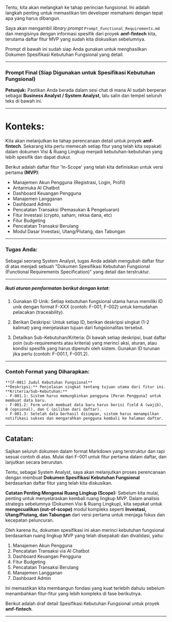 Tentu, kita akan melangkah ke tahap perincian fungsional. Ini adalah langkah penting untuk memastikan tim developer memahami dengan tepat apa yang harus dibangun.

Saya akan mengambil *library prompt* `Prompt_Functional_Requirements.md` dan mengisinya dengan informasi spesifik dari proyek **amf-fintech** kita, terutama daftar fitur MVP yang sudah kita diskusikan sebelumnya.

Prompt di bawah ini sudah siap Anda gunakan untuk menghasilkan Dokumen Spesifikasi Kebutuhan Fungsional yang detail.

-----

### **Prompt Final (Siap Digunakan untuk Spesifikasi Kebutuhan Fungsional)**

**Petunjuk:** Pastikan Anda berada dalam sesi chat di mana AI sudah berperan sebagai **Business Analyst / System Analyst**, lalu salin dan tempel seluruh teks di bawah ini.

-----

# Konteks:

Kita akan melanjutkan ke tahap perencanaan detail untuk proyek **amf-fintech**. Sekarang kita perlu memecah setiap fitur yang telah kita sepakati dalam dokumen Visi & Ruang Lingkup menjadi kebutuhan-kebutuhan yang lebih spesifik dan dapat diukur.

Berikut adalah daftar fitur 'In-Scope' yang telah kita definisikan untuk versi pertama **(MVP)**:

  * Manajemen Akun Pengguna (Registrasi, Login, Profil)
  * Antarmuka AI Chatbot
  * Dashboard Keuangan Pengguna
  * Manajemen Langganan
  * Dashboard Admin
  * Pencatatan Transaksi (Pemasukan & Pengeluaran)
  * Fitur Investasi (crypto, saham, reksa dana, etc)
  * Fitur Budgeting
  * Pencatatan Transaksi Berulang
  * Modul Dasar Investasi, Utang/Piutang, dan Tabungan

-----

### Tugas Anda:

Sebagai seorang System Analyst, tugas Anda adalah mengubah daftar fitur di atas menjadi sebuah "Dokumen Spesifikasi Kebutuhan Fungsional (Functional Requirements Specification)" yang detail dan terstruktur.

-----

##### Ikuti aturan pemformatan berikut dengan ketat:

1.  Gunakan ID Unik: Setiap kebutuhan fungsional utama harus memiliki ID unik dengan format F-XXX (contoh: F-001, F-002) untuk kemudahan pelacakan (traceability).

2.  Berikan Deskripsi: Untuk setiap ID, berikan deskripsi singkat (1-2 kalimat) yang menjelaskan tujuan dari fungsionalitas tersebut.

3.  Detailkan Sub-Kebutuhan/Kriteria: Di bawah setiap deskripsi, buat daftar poin (sub-requirements atau kriteria) yang merinci aksi, aturan, atau kondisi spesifik yang harus dipenuhi oleh sistem. Gunakan ID turunan jika perlu (contoh: F-001.1, F-001.2).

-----

### Contoh Format yang Diharapkan:

```
**[F-001] Judul Kebutuhan Fungsional**
**Deskripsi:** Penjelasan singkat tentang tujuan utama dari fitur ini.
**Kriteria/Sub-Kebutuhan:**
- F-001.1: Sistem harus memungkinkan pengguna [Peran Pengguna] untuk membuat data baru.
- F-001.2: Form untuk membuat data baru harus berisi field A (wajib), B (opsional), dan C (pilihan dari daftar).
- F-001.3: Setelah data berhasil disimpan, sistem harus menampilkan notifikasi sukses dan mengarahkan pengguna kembali ke halaman daftar.
```

-----

## Catatan:

Sajikan seluruh dokumen dalam format Markdown yang terstruktur dan rapi sesuai contoh di atas. Mulai dari F-001 untuk fitur pertama dalam daftar, dan lanjutkan secara berurutan.




















Tentu, sebagai System Analyst, saya akan melanjutkan proses perencanaan dengan membuat **Dokumen Spesifikasi Kebutuhan Fungsional** berdasarkan daftar fitur yang telah kita diskusikan.

**Catatan Penting Mengenai Ruang Lingkup (Scope):**
Sebelum kita mulai, penting untuk menyelaraskan kembali ruang lingkup MVP. Dalam analisis strategis sebelumnya (Dokumen Visi & Ruang Lingkup), kita sepakat untuk **mengecualikan (out-of-scope)** modul kompleks seperti **Investasi, Utang/Piutang, dan Tabungan** dari versi pertama untuk menjaga fokus dan kecepatan peluncuran.

Oleh karena itu, dokumen spesifikasi ini akan merinci kebutuhan fungsional berdasarkan ruang lingkup MVP yang telah disepakati dan divalidasi, yaitu:
1.  Manajemen Akun Pengguna
2.  Pencatatan Transaksi via AI Chatbot
3.  Dashboard Keuangan Pengguna
4.  Fitur Budgeting
5.  Pencatatan Transaksi Berulang
6.  Manajemen Langganan
7.  Dashboard Admin

Ini memastikan kita membangun fondasi yang kuat terlebih dahulu sebelum menambahkan fitur-fitur yang lebih kompleks di fase berikutnya.

Berikut adalah draf detail Spesifikasi Kebutuhan Fungsional untuk proyek **amf-fintech**.

---

